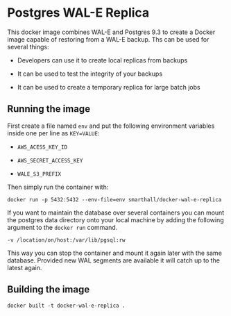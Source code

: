 # Postgres WAL-E Replica

This docker image combines WAL-E and Postgres 9.3 to create a Docker image
capable of restoring from a WAL-E backup. Ths can be used for several things:

* Developers can use it to create local replicas from backups

* It can be used to test the integrity of your backups

* It can be used to create a temporary replica for large batch jobs

## Running the image

First create a file named `env` and put the following environment variables
inside one per line as `KEY=VALUE`:

* `AWS_ACESS_KEY_ID`

* `AWS_SECRET_ACCESS_KEY`

* `WALE_S3_PREFIX`

Then simply run the container with:

    docker run -p 5432:5432 --env-file=env smarthall/docker-wal-e-replica

If you want to maintain the database over several containers you can mount the
postgres data directory onto your local machine by adding the following
argument to the `docker run` command.

    -v /location/on/host:/var/lib/pgsql:rw

This way you can stop the container and mount it again later with the same
database. Provided new WAL segments are available it will catch up to the
latest again.

## Building the image

    docker built -t docker-wal-e-replica .

